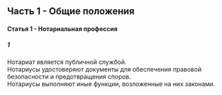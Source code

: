 ## Часть 1 - Общие положения
#### Статья 1 - Нотариальная профессия  
##### 1  
Нотариат является публичной службой.  
Нотариусы удостоверяют документы для обеспечения правовой безопасности и предотвращения споров.  
Нотариусы выполняют иные функции, возложенные на них законами.